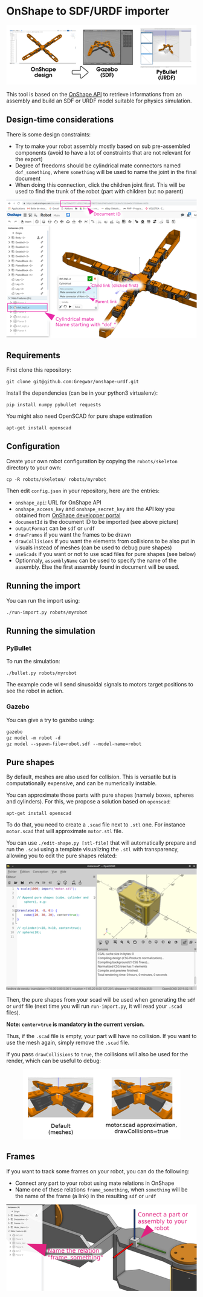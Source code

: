 # OnShape to SDF/URDF importer

<p align="center">
<img src="img/main.png" />
</p>

This tool is based on the [OnShape API](https://dev-portal.onshape.com/) to retrieve
informations from an assembly and build an SDF or URDF model suitable for physics
simulation.

## Design-time considerations

There is some design constraints:

* Try to make your robot assembly mostly based on sub pre-assembled components (avoid to have a lot of constraints that are not relevant for the export)
* Degree of freedoms should be cylindrical mate connectors named `dof_something`, where `something` will be used to name the joint in the final document
* When doing this connection, click the children joint first. This will be used to find the trunk of the robot (part with children but no parent)

<p align="center">
<img src="img/smalls/design.png" />
</p>

## Requirements

First clone this repository:

    git clone git@github.com:Gregwar/onshape-urdf.git

Install the dependencies (can be in your python3 virtualenv):

    pip install numpy pybullet requests

You might also need OpenSCAD for pure shape estimation

    apt-get install openscad

## Configuration

Create your own robot configuration by copying the `robots/skeleton` directory
to your own:

    cp -R robots/skeleton/ robots/myrobot

Then edit `config.json` in your repository, here are the entries:

* `onshape_api`: URL for OnShape API
* `onshape_access_key` and `onshape_secret_key` are the API key you obtained
  from [OnShape developper portal](https://dev-portal.onshape.com/keys)
* `documentId` is the document ID to be imported (see above picture)
* `outputFormat` can be `sdf` or `urdf`
* `drawFrames` if you want the frames to be drawn
* `drawCollisions` if you want the elements from collisions to be also put
  in visuals instead of meshes (can be used to debug pure shapes)
* `useScads` if you want or not to use scad files for pure shapes (see below)
* Optionnaly, `assemblyName` can be used to specify the name of the assembly. Else
  the first assembly found in document will be used.

## Running the import

You can run the import using:

    ./run-import.py robots/myrobot

## Running the simulation

### PyBullet

To run the simulation:

    ./bullet.py robots/myrobot

The example code will send sinusoidal signals to motors target positions to see the robot
in action.

### Gazebo

You can give a try to gazebo using:

    gazebo
    gz model -m robot -d
    gz model --spawn-file=robot.sdf --model-name=robot

## Pure shapes

By default, meshes are also used for collision. This is versatile but is computationally
expensive, and can be numerically instable.

You can approximate those parts with pure shapes (namely boxes, spheres and cylinders).
For this, we propose a solution based on `openscad`:

    apt-get install openscad

To do that, you need to create a `.scad` file next to `.stl` one. For instance `motor.scad`
that will approximate `motor.stl` file.

You can use `./edit-shape.py [stl-file]` that will automatically prepare and run the `.scad`
using a template visualizing the `.stl` with transparency, allowing you to edit the pure
shapes related:

<p align="center">
<img src="img/smalls/pure-shape.png" />
</p>

Then, the pure shapes from your scad will be used when generating the `sdf` or `urdf` file (next
time you will run `run-import.py`, it will read your `.scad` files).

**Note: `center=true` is mandatory in the current version.**

Thus, if the `.scad` file is empty, your part will have no collision. If you want to use the mesh
again, simply remove the `.scad` file.

If you pass `drawCollisions` to `true`, the collisions will also be used for the render, which can
be useful to debug:

<p align="center">
<img src="img/smalls/shape-approx.png" />
</p>

## Frames

If you want to track some frames on your robot, you can do the following:

* Connect any part to your robot using mate relations in OnShape
* Name one of these relations `frame_something`, when `something` will be the name of
  the frame (a link) in the resulting `sdf` or `urdf`

<p align="center">
<img src="img/smalls/frame.png" />
</p>
